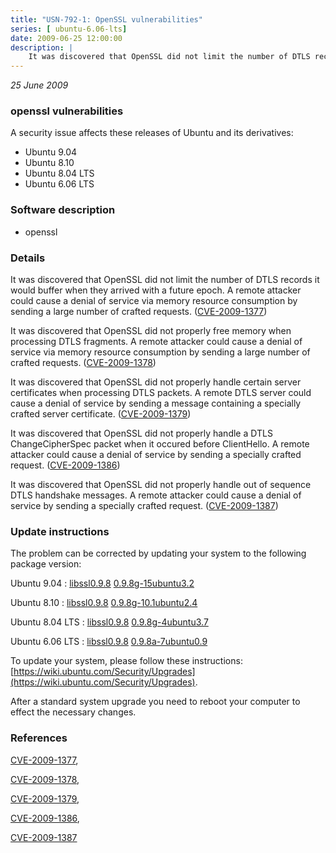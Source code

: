 ```yaml
---
title: "USN-792-1: OpenSSL vulnerabilities"
series: [ ubuntu-6.06-lts]
date: 2009-06-25 12:00:00
description: |
    It was discovered that OpenSSL did not limit the number of DTLS records it would buffer when they arrived with a future epoch. A remote attacker could cause a denial of service via memory resource consumption by sending a large number of crafted requests. ([CVE-2009-1377](http://people.ubuntu.com/~ubuntu-security/cve/CVE-2009-1377))
--- 
```

 
 

*25 June 2009*

### openssl vulnerabilities

A security issue affects these releases of Ubuntu and its derivatives:

* Ubuntu 9.04
* Ubuntu 8.10
* Ubuntu 8.04 LTS
* Ubuntu 6.06 LTS

### Software description

* openssl 

### Details

It was discovered that OpenSSL did not limit the number of DTLS records it would buffer when they arrived with a future epoch. A remote attacker could cause a denial of service via memory resource consumption by sending a large number of crafted requests. ([CVE-2009-1377](http://people.ubuntu.com/~ubuntu-security/cve/CVE-2009-1377))

It was discovered that OpenSSL did not properly free memory when processing DTLS fragments. A remote attacker could cause a denial of service via memory resource consumption by sending a large number of crafted requests. ([CVE-2009-1378](http://people.ubuntu.com/~ubuntu-security/cve/CVE-2009-1378))

It was discovered that OpenSSL did not properly handle certain server certificates when processing DTLS packets. A remote DTLS server could cause a denial of service by sending a message containing a specially crafted server certificate. ([CVE-2009-1379](http://people.ubuntu.com/~ubuntu-security/cve/CVE-2009-1379))

It was discovered that OpenSSL did not properly handle a DTLS ChangeCipherSpec packet when it occured before ClientHello. A remote attacker could cause a denial of service by sending a specially crafted request. ([CVE-2009-1386](http://people.ubuntu.com/~ubuntu-security/cve/CVE-2009-1386))

It was discovered that OpenSSL did not properly handle out of sequence DTLS handshake messages. A remote attacker could cause a denial of service by sending a specially crafted request. ([CVE-2009-1387](http://people.ubuntu.com/~ubuntu-security/cve/CVE-2009-1387)) 

### Update instructions

The problem can be corrected by updating your system to the following package version:

Ubuntu 9.04
 : [libssl0.9.8](https://launchpad.net/ubuntu/+source/openssl) <span> [0.9.8g-15ubuntu3.2](https://launchpad.net/ubuntu/+source/openssl/0.9.8g-15ubuntu3.2) </span> 

Ubuntu 8.10
 : [libssl0.9.8](https://launchpad.net/ubuntu/+source/openssl) <span> [0.9.8g-10.1ubuntu2.4](https://launchpad.net/ubuntu/+source/openssl/0.9.8g-10.1ubuntu2.4) </span> 

Ubuntu 8.04 LTS
 : [libssl0.9.8](https://launchpad.net/ubuntu/+source/openssl) <span> [0.9.8g-4ubuntu3.7](https://launchpad.net/ubuntu/+source/openssl/0.9.8g-4ubuntu3.7) </span> 

Ubuntu 6.06 LTS
 : [libssl0.9.8](https://launchpad.net/ubuntu/+source/openssl) <span> [0.9.8a-7ubuntu0.9](https://launchpad.net/ubuntu/+source/openssl/0.9.8a-7ubuntu0.9) </span> 

To update your system, please follow these instructions: [https://wiki.ubuntu.com/Security/Upgrades](https://wiki.ubuntu.com/Security/Upgrades).

After a standard system upgrade you need to reboot your computer to effect the necessary changes. 

### References

 
 [CVE-2009-1377](http://people.ubuntu.com/~ubuntu-security/cve/CVE-2009-1377), 

 [CVE-2009-1378](http://people.ubuntu.com/~ubuntu-security/cve/CVE-2009-1378), 

 [CVE-2009-1379](http://people.ubuntu.com/~ubuntu-security/cve/CVE-2009-1379), 

 [CVE-2009-1386](http://people.ubuntu.com/~ubuntu-security/cve/CVE-2009-1386), 

 [CVE-2009-1387](http://people.ubuntu.com/~ubuntu-security/cve/CVE-2009-1387)
 

